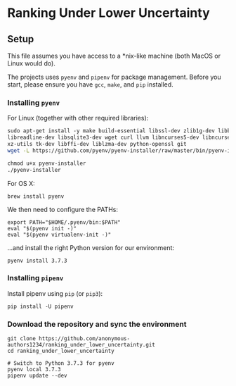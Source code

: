 # Ranking Under Lower Uncertainty

## Setup
This file assumes you have access to a *nix-like machine (both MacOS or
Linux would do).

The projects uses `pyenv` and `pipenv` for package management.
Before you start, please ensure you have `gcc`, `make`, and `pip` installed.

### Installing `pyenv`

For Linux (together with other required libraries):

``` bash
sudo apt-get install -y make build-essential libssl-dev zlib1g-dev libbz2-dev \
libreadline-dev libsqlite3-dev wget curl llvm libncurses5-dev libncursesw5-dev \
xz-utils tk-dev libffi-dev liblzma-dev python-openssl git
wget -L https://github.com/pyenv/pyenv-installer/raw/master/bin/pyenv-installer | bash

chmod u+x pyenv-installer
./pyenv-installer
```

For OS X:
```
brew install pyenv
```

We then need to configure the PATHs:
```
export PATH="$HOME/.pyenv/bin:$PATH"
eval "$(pyenv init -)"
eval "$(pyenv virtualenv-init -)"
```

...and install the right Python version for our environment:
```
pyenv install 3.7.3
```

### Installing `pipenv`
Install pipenv using `pip` (or `pip3`):
```
pip install -U pipenv
```

### Download the repository and sync the environment
```
git clone https://github.com/anonymous-authors1234/ranking_under_lower_uncertainty.git
cd ranking_under_lower_uncertainty

# Switch to Python 3.7.3 for pyenv
pyenv local 3.7.3
pipenv update --dev
```
